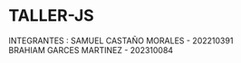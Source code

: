 # TALLER-JS
INTEGRANTES : 
SAMUEL CASTAÑO MORALES   - 202210391                                                                             
BRAHIAM GARCES MARTINEZ  - 202310084
